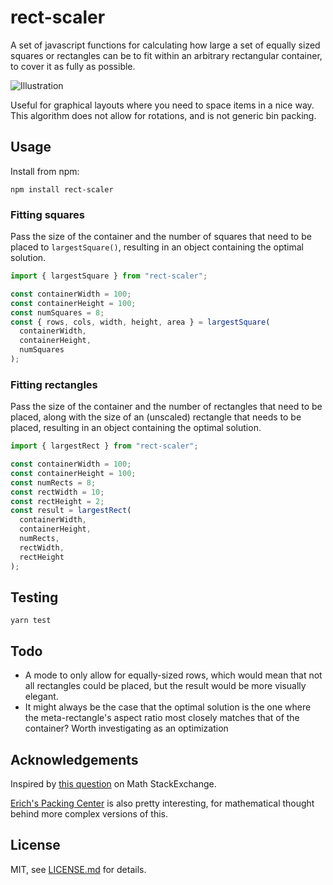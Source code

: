 # rect-scaler

A set of javascript functions for calculating how large a set of equally sized squares or rectangles can be to fit within an arbitrary rectangular container, to cover it as fully as possible.

![Illustration](illustration.png?raw=true "Illustration")

Useful for graphical layouts where you need to space items in a nice way. This algorithm does not allow for rotations, and is not generic bin packing.

## Usage

Install from npm:

```
npm install rect-scaler
```

### Fitting squares

Pass the size of the container and the number of squares that need to be placed to `largestSquare()`,
resulting in an object containing the optimal solution.

```js
import { largestSquare } from "rect-scaler";

const containerWidth = 100;
const containerHeight = 100;
const numSquares = 8;
const { rows, cols, width, height, area } = largestSquare(
  containerWidth,
  containerHeight,
  numSquares
);
```

### Fitting rectangles

Pass the size of the container and the number of rectangles that need to be placed,
along with the size of an (unscaled) rectangle that needs to be placed,
resulting in an object containing the optimal solution.

```ts
import { largestRect } from "rect-scaler";

const containerWidth = 100;
const containerHeight = 100;
const numRects = 8;
const rectWidth = 10;
const rectHeight = 2;
const result = largestRect(
  containerWidth,
  containerHeight,
  numRects,
  rectWidth,
  rectHeight
);
```

## Testing

```
yarn test
```

## Todo

- A mode to only allow for equally-sized rows, which would mean that not all rectangles could be placed, but the result would be more visually elegant.
- It might always be the case that the optimal solution is the one where the meta-rectangle's aspect ratio most closely matches that of the container? Worth investigating as an optimization

## Acknowledgements

Inspired by [this question](https://math.stackexchange.com/questions/466198) on Math StackExchange.

[Erich's Packing Center](https://www2.stetson.edu/~efriedma/packing.html) is also pretty interesting, for mathematical thought behind more complex versions of this.

## License

MIT, see [LICENSE.md](http://github.com/fzembow/fit-rect/blob/master/LICENSE.md) for details.
